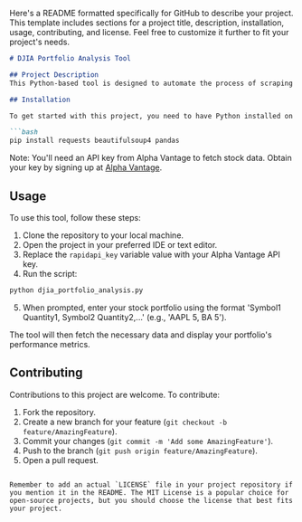 Here's a README formatted specifically for GitHub to describe your project. This template includes sections for a project title, description, installation, usage, contributing, and license. Feel free to customize it further to fit your project's needs.

```markdown
# DJIA Portfolio Analysis Tool

## Project Description
This Python-based tool is designed to automate the process of scraping Dow Jones Industrial Average (DJIA) stock symbols and their industries from Wikipedia. It integrates with the Alpha Vantage API to fetch historical stock data, enabling users to analyze their stock portfolio's performance. The tool calculates key portfolio metrics, such as mean daily return, standard deviation of daily returns, and cumulative returns.

## Installation

To get started with this project, you need to have Python installed on your system. Then, you can follow these steps to install the necessary libraries:

```bash
pip install requests beautifulsoup4 pandas
```

Note: You'll need an API key from Alpha Vantage to fetch stock data. Obtain your key by signing up at [Alpha Vantage](https://www.alphavantage.co/).

## Usage

To use this tool, follow these steps:

1. Clone the repository to your local machine.
2. Open the project in your preferred IDE or text editor.
3. Replace the `rapidapi_key` variable value with your Alpha Vantage API key.
4. Run the script:

```bash
python djia_portfolio_analysis.py
```

5. When prompted, enter your stock portfolio using the format 'Symbol1 Quantity1, Symbol2 Quantity2,...' (e.g., 'AAPL 5, BA 5').

The tool will then fetch the necessary data and display your portfolio's performance metrics.

## Contributing

Contributions to this project are welcome. To contribute:

1. Fork the repository.
2. Create a new branch for your feature (`git checkout -b feature/AmazingFeature`).
3. Commit your changes (`git commit -m 'Add some AmazingFeature'`).
4. Push to the branch (`git push origin feature/AmazingFeature`).
5. Open a pull request.

```

Remember to add an actual `LICENSE` file in your project repository if you mention it in the README. The MIT License is a popular choice for open-source projects, but you should choose the license that best fits your project.
